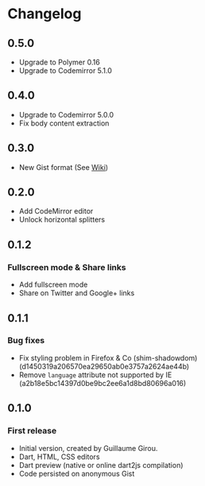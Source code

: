 # Changelog

## 0.5.0

* Upgrade to Polymer 0.16
* Upgrade to Codemirror 5.1.0

## 0.4.0

* Upgrade to Codemirror 5.0.0
* Fix body content extraction

## 0.3.0

* New Gist format (See [Wiki](https://github.com/dartlab/dartlab/wiki/Gist-persistence))

## 0.2.0

* Add CodeMirror editor
* Unlock horizontal splitters

## 0.1.2

### Fullscreen mode & Share links

* Add fullscreen mode
* Share on Twitter and Google+ links

## 0.1.1

### Bug fixes

* Fix styling problem in Firefox & Co (shim-shadowdom) (d1450319a206570ea29650ab0e3757a2624ae44b)
* Remove `language` attribute not supported by IE (a2b18e5bc14397d0be9bc2ee6a1d8bd80696a016)

## 0.1.0

### First release

* Initial version, created by Guillaume Girou.
* Dart, HTML, CSS editors
* Dart preview (native or online dart2js compilation)
* Code persisted on anonymous Gist